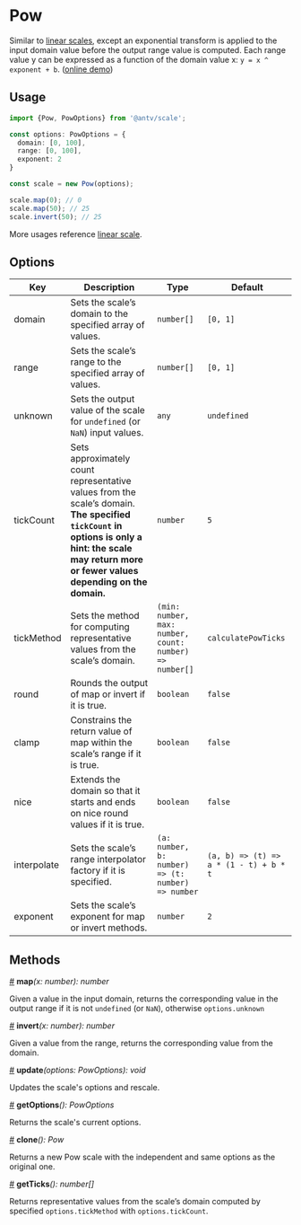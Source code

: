 # Pow

Similar to [linear scales](./linear.md), except an exponential transform is applied to the input domain value before the output range value is computed. Each range value y can be expressed as a function of the domain value x: `y = x ^ exponent + b`. ([online demo](https://observablehq.com/@pearmini/antv-scale#pow))

## Usage

```ts
import {Pow, PowOptions} from '@antv/scale';

const options: PowOptions = {
  domain: [0, 100],
  range: [0, 100],
  exponent: 2
}

const scale = new Pow(options);

scale.map(0); // 0
scale.map(50); // 25
scale.invert(50); // 25
```

More usages reference [linear scale](./linear.md#usage).

## Options

| Key | Description | Type | Default|  
| ----| ----------- | -----| -------|
| domain | Sets the scale’s domain to the specified array of values. | `number[]` | `[0, 1]` |
| range | Sets the scale’s range to the specified array of values. | `number[]` | `[0, 1]` |
| unknown | Sets the output value of the scale for `undefined` (or `NaN`) input values. | `any` | `undefined` |
| tickCount | Sets approximately count representative values from the scale’s domain. **The specified `tickCount` in options is only a hint: the scale may return more or fewer values depending on the domain.** | `number` | `5` |
| tickMethod | Sets the method for computing representative values from the scale’s domain. | `(min: number, max: number, count: number) => number[]` | `calculatePowTicks` |
| round | Rounds the output of map or invert if it is true. | `boolean` | `false` |
| clamp | Constrains the return value of map within the scale’s range if it is true. | `boolean` | `false` |
| nice | Extends the domain so that it starts and ends on nice round values if it is true. | `boolean` | `false` |
| interpolate | Sets the scale’s range interpolator factory if it is specified. | `(a: number, b: number) => (t: number) => number` | `(a, b) => (t) => a * (1 - t) + b * t` |
| exponent | Sets the scale’s exponent for map or invert methods. | `number` | `2` |

## Methods

<a name="pow_map" href="#pow_map">#</a> **map**<i>(x: number): number</i>

Given a value in the input domain, returns the corresponding value in the output range if it is not `undefined` (or `NaN`), otherwise `options.unknown`

<a name="pow_invert" href="#pow_invert">#</a> **invert**<i>(x: number): number</i>

Given a value from the range, returns the corresponding value from the domain.

<a name="pow_update" href="#pow_update">#</a> **update**<i>(options: PowOptions): void</i>

Updates the scale's options and rescale.

<a name="pow_get_options" href="#pow_get_options">#</a> **getOptions**<i>(): PowOptions</i>

Returns the scale's current options.

<a name="row_clone" href="#row_clone">#</a> **clone**<i>(): Pow</i>

Returns a new Pow scale with the independent and same options as the original one.

<a name="row_get_ticks" href="#row_get_ticks">#</a> **getTicks**<i>(): number[]</i>

Returns representative values from the scale’s domain computed by specified `options.tickMethod` with `options.tickCount`.
